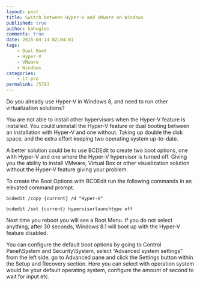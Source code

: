 ```yaml
---
layout: post
title: Switch between Hyper-V and VMware on Windows
published: true
author: kmhuglen
comments: true
date: 2015-04-14 02:04:01
tags:
    - Dual Boot
    - Hyper-V
    - VMware
    - Windows
categories:
    - it-pro
permalink: /5783
---
```

Do you already use Hyper-V in Windows 8, and need to run other virtualization solutions?

You are not able to install other hypervisors when the Hyper-V feature is installed. You could uninstall the Hyper-V feature or dual booting between an installation with Hyper-V and one without. Taking up double the disk space, and the extra effort keeping two operating system up-to-date.

A better solution could be to use BCDEdit to create two boot options, one with Hyper-V and one where the Hyper-V hypervisor is turned off. Giving you the ability to install VMware, Virtual Box or other visualization solution without the Hyper-V feature giving your problem.

To create the Boot Options with BCDEdit run the following commands in an elevated command prompt.

`bcdedit /copy {current} /d "Hyper-V"`

`bcdedit /set {current} hypervisorlaunchtype off`

Next time you reboot you will see a Boot Menu. If you do not select anything, after 30 seconds, Windows 8.1 will boot up with the Hyper-V feature disabled.

You can configure the default boot options by going to Control Panel\System and Security\System, select &#8220;Advanced system settings&#8221; from the left side, go to Advanced pane and click the Settings button within the Setup and Recovery section. Here you can select with operation system would be your default operating system, configure the amount of second to wait for input etc.